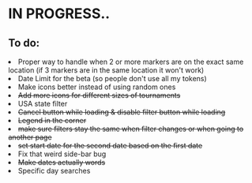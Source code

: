 # IN PROGRESS..

<h2>To do:</h2>
<li> Proper way to handle when 2 or more markers are on the exact same location (if 3 markers are in the same location it won't work)
<li> Date Limit for the beta (so people don't use all my tokens)
<li> Make icons better instead of using random ones </li>
<li><s>Add more icons for different sizes of tournaments</s></li>
<li> USA state filter</li>
<li> <s>Cancel button while loading & disable filter button while loading</s></li>
<s><li> Legend in the corner</li></s>
<s><li> make sure filters stay the same when filter changes or when going to another page</li></s>
<li><s>set start date for the second date based on the first date</s></li>
<li>Fix that weird side-bar bug</li>
<s><li>Make dates actually words</li></s>
<li>Specific day searches</li>

